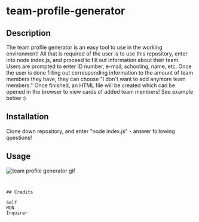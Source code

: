 # team-profile-generator


## Description 

The team profile generator is an easy tool to use in the working environment!
All that is required of the user is to use this repository, enter into node index.js, and proceed to fill out information about their team. Users are prompted to enter ID number, e-mail, schooling, name, etc. Once the user is done filling out corresponding information to the amount of team members they have, they can choose "I don't want to add anymore team members." Once finished, an HTML file will be created which can be opened in the browser to view cards of added team members! See example below :)



## Installation

Clone down repository, and enter "node index.js" - answer following questions!


## Usage 

![team profile generator gif](https://user-images.githubusercontent.com/85534144/126421116-a7e69496-dc28-449c-93ee-e6b172ad3b46.gif)

```


## Credits

Self
MDN
Inquirer
